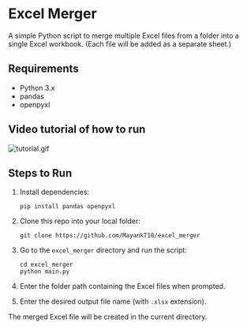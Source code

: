 # Excel Merger

A simple Python script to merge multiple Excel files from a folder into a single Excel workbook.
(Each file will be added as a separate sheet.)

## Requirements

- Python 3.x
- pandas
- openpyxl

## Video tutorial of how to run 

![tutorial.gif](tutorial.gif)



## Steps to Run

1. Install dependencies:

    ```
    pip install pandas openpyxl
    ```

2. Clone this repo into your local folder:

    ```
    git clone https://github.com/MayankT10/excel_merger
    ```

3. Go to the `excel_merger` directory and run the script:

    ```
    cd excel_merger
    python main.py
    ```

4. Enter the folder path containing the Excel files when prompted.

5. Enter the desired output file name (with `.xlsx` extension).

The merged Excel file will be created in the current directory.